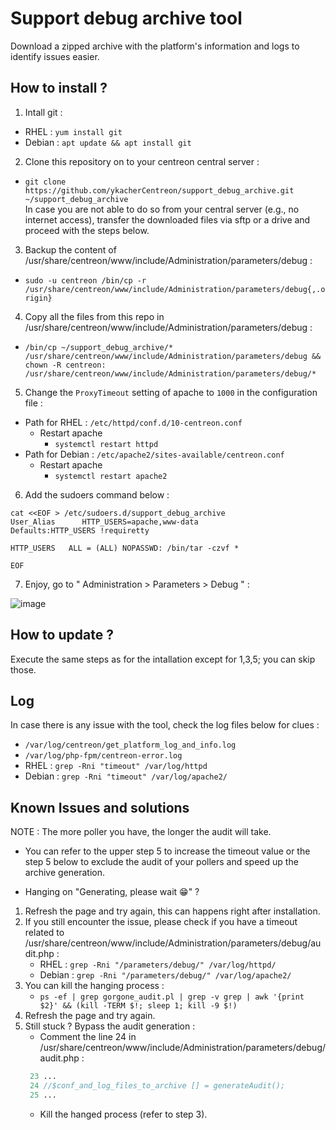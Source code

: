 # Support debug archive tool
Download a zipped archive with the platform's information and logs to identify issues easier.

## How to install ?

1. Intall git :
  - RHEL : ```yum install git``` 
  - Debian : ```apt update && apt install git```
2. Clone this repository on to your centreon central server :
  - ```git clone https://github.com/ykacherCentreon/support_debug_archive.git ~/support_debug_archive```  <br />
  In case you are not able to do so from your central server (e.g., no internet access), transfer the downloaded files via sftp or a drive and proceed with the steps below.
3. Backup the content of /usr/share/centreon/www/include/Administration/parameters/debug : 
  - ```sudo -u centreon /bin/cp -r /usr/share/centreon/www/include/Administration/parameters/debug{,.origin}```
4. Copy all the files from this repo in 
/usr/share/centreon/www/include/Administration/parameters/debug :
  - ```/bin/cp ~/support_debug_archive/* /usr/share/centreon/www/include/Administration/parameters/debug && chown -R centreon: /usr/share/centreon/www/include/Administration/parameters/debug/*```
5. Change the ```ProxyTimeout``` setting of apache to ```1000``` in the configuration file :
  - Path for RHEL   : ```/etc/httpd/conf.d/10-centreon.conf```
    - Restart apache
      - ```systemctl restart httpd```
  - Path for Debian : ```/etc/apache2/sites-available/centreon.conf```
    - Restart apache
      - ```systemctl restart apache2```
6. Add the sudoers command below :
  ```
  cat <<EOF > /etc/sudoers.d/support_debug_archive
User_Alias      HTTP_USERS=apache,www-data
Defaults:HTTP_USERS !requiretty

HTTP_USERS   ALL = (ALL) NOPASSWD: /bin/tar -czvf *

EOF
  ``` 
7. Enjoy, go to " Administration  >  Parameters  >  Debug " :

<img alt="image" src="https://github.com/ykacherCentreon/support_debug_archive/assets/85548802/ba40fe1c-b8b1-4b93-9e5e-8106e5ad8c7e">

## How to update ?

Execute the same steps as for the intallation except for 1,3,5; you can skip those.

## Log

In case there is any issue with the tool, check the log files below for clues :
- ```/var/log/centreon/get_platform_log_and_info.log```
- ```/var/log/php-fpm/centreon-error.log```
- RHEL : ```grep -Rni "timeout" /var/log/httpd```
- Debian : ```grep -Rni "timeout" /var/log/apache2/```

## Known Issues and solutions

NOTE : The more poller you have, the longer the audit will take.  
 - You can refer to the upper step 5 to increase the timeout value or the step 5 below to exclude the audit of your pollers and speed up the archive generation. 
  
- Hanging on "Generating, please wait 😁" ?
1. Refresh the page and try again, this can happens right after installation.
2. If you still encounter the issue, please check if you have a timeout related to /usr/share/centreon/www/include/Administration/parameters/debug/audit.php :<br />
    - RHEL : ```grep -Rni "/parameters/debug/" /var/log/httpd/```<br />
    - Debian : ```grep -Rni "/parameters/debug/" /var/log/apache2/```
3. You can kill the hanging process :
     - ```ps -ef | grep gorgone_audit.pl | grep -v grep | awk '{print $2}' && (kill -TERM $!; sleep 1; kill -9 $!)```
4. Refresh the page and try again.
5. Still stuck ? Bypass the audit generation :
     - Comment the line 24 in /usr/share/centreon/www/include/Administration/parameters/debug/audit.php :
     ```php   
      23 ...
      24 //$conf_and_log_files_to_archive [] = generateAudit();
      25 ...
      ```
     - Kill the hanged process (refer to step 3).